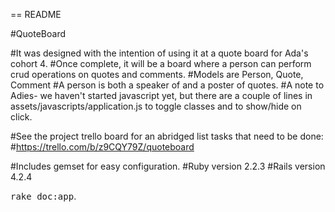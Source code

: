 
== README

#QuoteBoard

#It was designed with the intention of using it at a quote board for Ada's cohort 4.
#Once complete, it will be a board where a person can perform crud operations on quotes and comments.
#Models are Person, Quote, Comment
#A person is both a speaker of and a poster of quotes.
#A note to Adies- we haven't started javascript yet, but there are a couple of lines in assets/javascripts/application.js to toggle classes and to show/hide on click.

#See the project trello board for an abridged list tasks that need to be done:
#https://trello.com/b/z9CQY79Z/quoteboard

#Includes gemset for easy configuration.
#Ruby version 2.2.3
#Rails version 4.2.4

<tt>rake doc:app</tt>.
